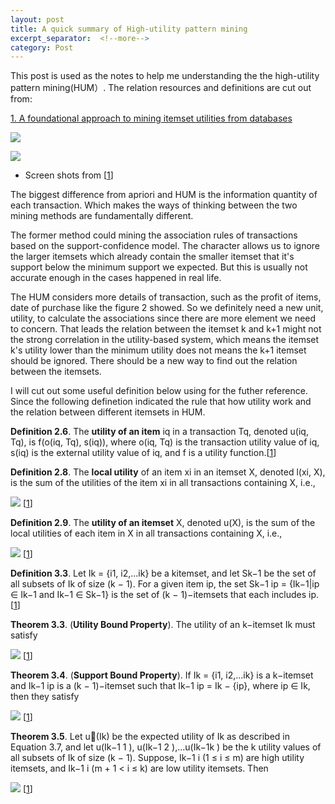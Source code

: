 ```yaml
---
layout: post
title: A quick summary of High-utility pattern mining
excerpt_separator:  <!--more-->
category: Post
---
```


This post is used as the notes to help me understanding the the high-utility pattern mining(HUM）. The relation resources and definitions are cut out from:

[1. A foundational approach to mining itemset utilities from databases][1]

![](https://ws1.sinaimg.cn/large/670780ffgy1flm79xa3u6j20e10aogmi.jpg)

![](https://ws1.sinaimg.cn/large/670780ffgy1flm7cznmklj20bk063aag.jpg)

* Screen shots from [[1]]

The biggest difference from apriori and HUM is the information quantity of each transaction. Which makes the ways of thinking between the two mining methods are fundamentally different.

The former method could mining the association rules of transactions based on the support-confidence model. The character allows us to ignore the larger itemsets which already contain the smaller itemset that it's support below the minimum support we expected. But this is usually not accurate enough in the cases happened in real life.

The HUM considers more details of transaction, such as the profit of items, date of purchase like the figure 2 showed. So we definitely need a new unit, utility, to calculate the associations since there are more element we need to concern. That leads the relation between the itemset k and k+1 might not the strong correlation in the utility-based system, which means the itemset k's utility lower than the minimum utility does not means the k+1 itemset should be ignored. There should be a new way to find out the relation between the itemsets.

I will cut out some useful definition below using for the futher reference. Since the following definetion indicated the rule that how utility work and the relation between different itemsets in HUM.

**Definition 2.6**. The **utility of an item** iq in a transaction Tq, denoted u(iq, Tq), is f(o(iq, Tq), s(iq)), where o(iq, Tq) is the transaction utility value of iq, s(iq) is the external utility value of iq, and f is a utility function.[[1]]

**Definition 2.8**. The **local utility** of an item xi in an itemset X, denoted l(xi, X), is the sum of the utilities of the item xi in all transactions containing X, i.e.,

![](https://ws1.sinaimg.cn/large/670780ffgy1flmd4dgu3zj208102cjrb.jpg) [[1]]

**Definition 2.9**. The **utility of an itemset** X, denoted u(X), is the sum of the local utilities of each item in X in all transactions containing X, i.e.,

![](https://ws1.sinaimg.cn/large/670780ffgy1flmd2htyg5j206n02a0sm.jpg) [[1]]

**Definition 3.3**. Let Ik = {i1, i2,...ik} be a kitemset, and let Sk−1 be the set of all subsets of Ik of size (k − 1). For a given item ip, the set Sk−1 ip = {Ik−1|ip ∈ Ik−1 and Ik−1 ∈ Sk−1} is the set of (k − 1)−itemsets that each includes ip. [[1]]

**Theorem 3.3**. (**Utility Bound Property**). The utility of an k−itemset Ik must satisfy

![](https://ws1.sinaimg.cn/large/670780ffgy1flmd7qcpc5j207602cwee.jpg) [[1]]

**Theorem 3.4**. (**Support Bound Property**). If Ik = {i1, i2,...ik} is a k−itemset and Ik−1 ip is a (k − 1)−itemset such that Ik−1 ip = Ik − {ip}, where ip ∈ Ik, then they satisfy

![](https://ws1.sinaimg.cn/large/670780ffgy1flmd92eihzj209h026mx4.jpg) [[1]]

**Theorem 3.5**. Let u(Ik) be the expected utility of Ik as described in Equation 3.7, and let u(Ik−1 1 ), u(Ik−1 2 ),...u(Ik−1k ) be the k utility values of all subsets of Ik of size (k − 1). Suppose, Ik−1 i (1 ≤ i ≤ m) are high utility itemsets, and Ik−1 i (m + 1 < i ≤ k) are low utility itemsets. Then

![](https://ws1.sinaimg.cn/large/670780ffgy1flmdbf8fr7j20fj05w74x.jpg) [[1]]

  [1]: http://citeseerx.ist.psu.edu/viewdoc/download?doi=10.1.1.70.53&rep=rep1&type=pdf
